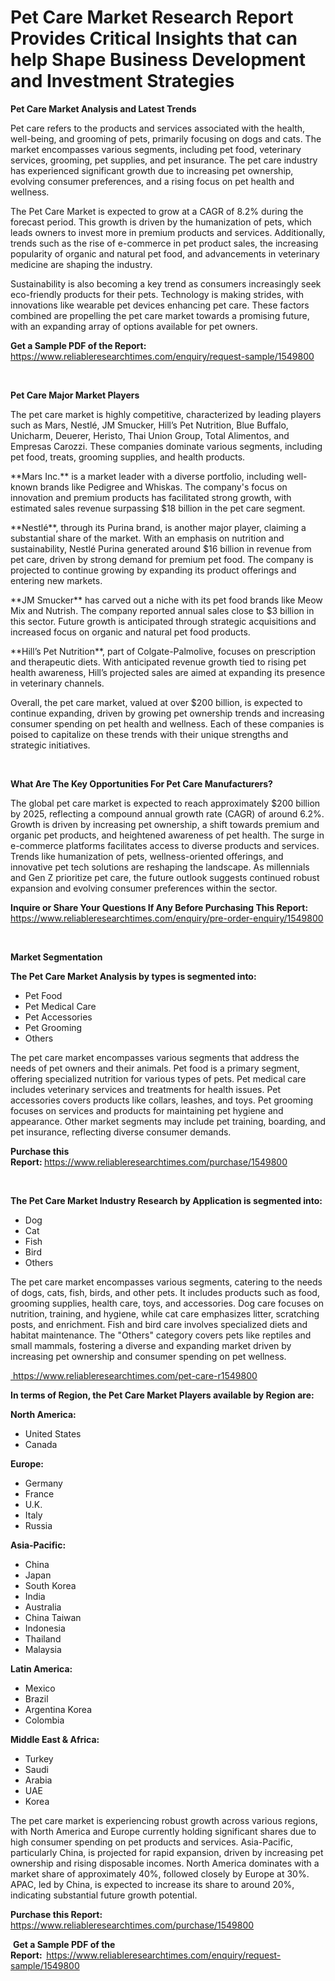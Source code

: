 <p><h1>Pet Care Market Research Report Provides Critical Insights that can help Shape Business Development and Investment Strategies</h1></p><p><strong>Pet Care Market Analysis and Latest Trends</strong></p>
<p><p>Pet care refers to the products and services associated with the health, well-being, and grooming of pets, primarily focusing on dogs and cats. The market encompasses various segments, including pet food, veterinary services, grooming, pet supplies, and pet insurance. The pet care industry has experienced significant growth due to increasing pet ownership, evolving consumer preferences, and a rising focus on pet health and wellness.</p><p>The Pet Care Market is expected to grow at a CAGR of 8.2% during the forecast period. This growth is driven by the humanization of pets, which leads owners to invest more in premium products and services. Additionally, trends such as the rise of e-commerce in pet product sales, the increasing popularity of organic and natural pet food, and advancements in veterinary medicine are shaping the industry.</p><p>Sustainability is also becoming a key trend as consumers increasingly seek eco-friendly products for their pets. Technology is making strides, with innovations like wearable pet devices enhancing pet care. These factors combined are propelling the pet care market towards a promising future, with an expanding array of options available for pet owners.</p></p>
<p><strong>Get a Sample PDF of the Report:&nbsp;</strong> <a href="https://www.reliableresearchtimes.com/enquiry/request-sample/1549800?utm_campaign=3107&utm_medium=2&utm_source=Github&utm_content=ia&utm_term=20042025&utm_id=pet-care">https://www.reliableresearchtimes.com/enquiry/request-sample/1549800</a></p>
<p>&nbsp;</p>
<p><strong>Pet Care Major Market Players</strong></p>
<p><p>The pet care market is highly competitive, characterized by leading players such as Mars, Nestlé, JM Smucker, Hill’s Pet Nutrition, Blue Buffalo, Unicharm, Deuerer, Heristo, Thai Union Group, Total Alimentos, and Empresas Carozzi. These companies dominate various segments, including pet food, treats, grooming supplies, and health products.</p><p>**Mars Inc.** is a market leader with a diverse portfolio, including well-known brands like Pedigree and Whiskas. The company's focus on innovation and premium products has facilitated strong growth, with estimated sales revenue surpassing $18 billion in the pet care segment. </p><p>**Nestlé**, through its Purina brand, is another major player, claiming a substantial share of the market. With an emphasis on nutrition and sustainability, Nestlé Purina generated around $16 billion in revenue from pet care, driven by strong demand for premium pet food. The company is projected to continue growing by expanding its product offerings and entering new markets.</p><p>**JM Smucker** has carved out a niche with its pet food brands like Meow Mix and Nutrish. The company reported annual sales close to $3 billion in this sector. Future growth is anticipated through strategic acquisitions and increased focus on organic and natural pet food products.</p><p>**Hill’s Pet Nutrition**, part of Colgate-Palmolive, focuses on prescription and therapeutic diets. With anticipated revenue growth tied to rising pet health awareness, Hill’s projected sales are aimed at expanding its presence in veterinary channels.</p><p>Overall, the pet care market, valued at over $200 billion, is expected to continue expanding, driven by growing pet ownership trends and increasing consumer spending on pet health and wellness. Each of these companies is poised to capitalize on these trends with their unique strengths and strategic initiatives.</p></p>
<p>&nbsp;</p>
<p><strong>What Are The Key Opportunities For Pet Care Manufacturers?</strong></p>
<p><p>The global pet care market is expected to reach approximately $200 billion by 2025, reflecting a compound annual growth rate (CAGR) of around 6.2%. Growth is driven by increasing pet ownership, a shift towards premium and organic pet products, and heightened awareness of pet health. The surge in e-commerce platforms facilitates access to diverse products and services. Trends like humanization of pets, wellness-oriented offerings, and innovative pet tech solutions are reshaping the landscape. As millennials and Gen Z prioritize pet care, the future outlook suggests continued robust expansion and evolving consumer preferences within the sector.</p></p>
<p><strong>Inquire or Share Your Questions If Any Before Purchasing This Report:</strong> <a href="https://www.reliableresearchtimes.com/enquiry/pre-order-enquiry/1549800?utm_campaign=3107&utm_medium=2&utm_source=Github&utm_content=ia&utm_term=20042025&utm_id=pet-care">https://www.reliableresearchtimes.com/enquiry/pre-order-enquiry/1549800</a></p>
<p>&nbsp;</p>
<p><strong>Market Segmentation</strong></p>
<p><strong>The Pet Care Market Analysis by types is segmented into:</strong></p>
<p><ul><li>Pet Food</li><li>Pet Medical Care</li><li>Pet Accessories</li><li>Pet Grooming</li><li>Others</li></ul></p>
<p><p>The pet care market encompasses various segments that address the needs of pet owners and their animals. Pet food is a primary segment, offering specialized nutrition for various types of pets. Pet medical care includes veterinary services and treatments for health issues. Pet accessories covers products like collars, leashes, and toys. Pet grooming focuses on services and products for maintaining pet hygiene and appearance. Other market segments may include pet training, boarding, and pet insurance, reflecting diverse consumer demands.</p></p>
<p><strong>Purchase this Report:&nbsp;</strong><a href="https://www.reliableresearchtimes.com/purchase/1549800?utm_campaign=3107&utm_medium=2&utm_source=Github&utm_content=ia&utm_term=20042025&utm_id=pet-care">https://www.reliableresearchtimes.com/purchase/1549800</a></p>
<p>&nbsp;</p>
<p><strong>The Pet Care Market Industry Research by Application is segmented into:</strong></p>
<p><ul><li>Dog</li><li>Cat</li><li>Fish</li><li>Bird</li><li>Others</li></ul></p>
<p><p>The pet care market encompasses various segments, catering to the needs of dogs, cats, fish, birds, and other pets. It includes products such as food, grooming supplies, health care, toys, and accessories. Dog care focuses on nutrition, training, and hygiene, while cat care emphasizes litter, scratching posts, and enrichment. Fish and bird care involves specialized diets and habitat maintenance. The "Others" category covers pets like reptiles and small mammals, fostering a diverse and expanding market driven by increasing pet ownership and consumer spending on pet wellness.</p></p>
<p><a href="https://www.reliableresearchtimes.com/pet-care-r1549800?utm_campaign=3107&utm_medium=2&utm_source=Github&utm_content=ia&utm_term=20042025&utm_id=pet-care">&nbsp;https://www.reliableresearchtimes.com/pet-care-r1549800</a></p>
<p><strong>In terms of Region, the Pet Care Market Players available by Region are:</strong></p>
<p>
    <p> <strong> North America: </strong>
        <ul>
            <li>United States</li>
            <li>Canada</li>
        </ul>
        </p> 
    <p> <strong> Europe: </strong>
        <ul>
            <li>Germany</li>
            <li>France</li>
            <li>U.K.</li>
            <li>Italy</li>
            <li>Russia</li>
        </ul>
        </p> 
    <p> <strong> Asia-Pacific: </strong>
        <ul>
            <li>China</li>
            <li>Japan</li>
            <li>South Korea</li>
            <li>India</li>
            <li>Australia</li>
            <li>China Taiwan</li>
            <li>Indonesia</li>
            <li>Thailand</li>
            <li>Malaysia</li>
        </ul>
        </p> 
    <p> <strong> Latin America: </strong>
        <ul>
            <li>Mexico</li>
            <li>Brazil</li>
            <li>Argentina Korea</li>
            <li>Colombia</li>
        </ul>
        </p> 
    <p> <strong> Middle East & Africa: </strong>
        <ul>
            <li>Turkey</li>
            <li>Saudi</li>
            <li>Arabia</li>
            <li>UAE</li>
            <li>Korea</li>
        </ul>
    </p>
    </p>
<p><p>The pet care market is experiencing robust growth across various regions, with North America and Europe currently holding significant shares due to high consumer spending on pet products and services. Asia-Pacific, particularly China, is projected for rapid expansion, driven by increasing pet ownership and rising disposable incomes. North America dominates with a market share of approximately 40%, followed closely by Europe at 30%. APAC, led by China, is expected to increase its share to around 20%, indicating substantial future growth potential.</p></p>
<p><strong>Purchase this Report: </strong><a href="https://www.reliableresearchtimes.com/purchase/1549800?utm_campaign=3107&utm_medium=2&utm_source=Github&utm_content=ia&utm_term=20042025&utm_id=pet-care">https://www.reliableresearchtimes.com/purchase/1549800</a></p>
<p>&nbsp;<strong>Get a Sample PDF of the Report:&nbsp;&nbsp;</strong><a href="https://www.reliableresearchtimes.com/enquiry/request-sample/1549800?utm_campaign=3107&utm_medium=2&utm_source=Github&utm_content=ia&utm_term=20042025&utm_id=pet-care">https://www.reliableresearchtimes.com/enquiry/request-sample/1549800</a></p>
<p><strong></strong></p>
<p><p></p><p></p><p></p></p>